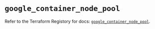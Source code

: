 # `google_container_node_pool`

Refer to the Terraform Registory for docs: [`google_container_node_pool`](https://registry.terraform.io/providers/hashicorp/google-beta/5.9.0/docs/resources/google_container_node_pool).
